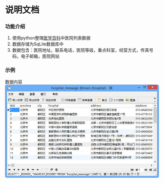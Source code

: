 # 说明文档
### 功能介绍
1. 使用python整理[医学百科](http://www.a-hospital.com/w/全国医院列表)中医院列表数据
2. 数据存储为SqLite数据库中
3. 数据包含：医院地址，联系电话，医院等级，重点科室，经营方式，传真号码，电子邮箱，医院网站

### 示例
数据内容
![网页数据](readme/data.jpg)
